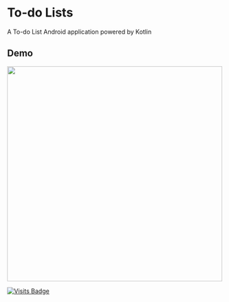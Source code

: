 # To-do Lists

A To-do List Android application powered by Kotlin

## Demo

<img src="https://s3.gifyu.com/images/kotlin-todolist.gif" height="500px" />

[![Visits Badge](https://badges.pufler.dev/visits/kevinadhiguna/to-do-lists)](https://github.com/kevinadhiguna)
